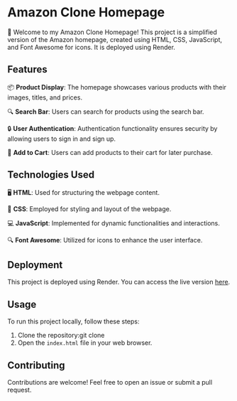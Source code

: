 # Amazon Clone Homepage

🚀 Welcome to my Amazon Clone Homepage! This project is a simplified version of the Amazon homepage, created using HTML, CSS, JavaScript, and Font Awesome for icons. It is deployed using Render.

## Features

📦 **Product Display**: The homepage showcases various products with their images, titles, and prices.

🔍 **Search Bar**: Users can search for products using the search bar.

🔒 **User Authentication**: Authentication functionality ensures security by allowing users to sign in and sign up.

🛒 **Add to Cart**: Users can add products to their cart for later purchase.

## Technologies Used

🖥 **HTML**: Used for structuring the webpage content.

🎨 **CSS**: Employed for styling and layout of the webpage.

💻 **JavaScript**: Implemented for dynamic functionalities and interactions.

🔍 **Font Awesome**: Utilized for icons to enhance the user interface.

## Deployment

This project is deployed using Render. You can access the live version [here](#).

## Usage

To run this project locally, follow these steps:

1. Clone the repository:git clone <repository-url>
2. Open the `index.html` file in your web browser.

## Contributing

Contributions are welcome! Feel free to open an issue or submit a pull request.

